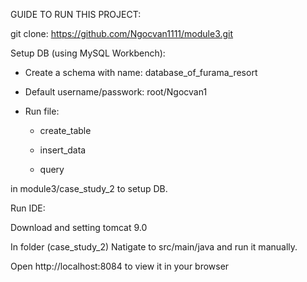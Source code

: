GUIDE TO RUN THIS PROJECT:

git clone: https://github.com/Ngocvan1111/module3.git

Setup DB (using MySQL Workbench):

- Create a schema with name: database_of_furama_resort

- Default username/passwork: root/Ngocvan1

- Run file: 
  
  + create_table

  + insert_data
  
  + query 

in module3/case_study_2 to setup DB.

Run IDE:

Download and setting tomcat 9.0

In folder (case_study_2) Natigate to src/main/java and run it manually.                                                        

Open http://localhost:8084 to view it in your browser
